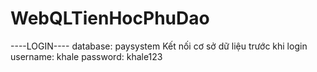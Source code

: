 # WebQLTienHocPhuDao
----LOGIN----
database: paysystem
Kết nối cơ sở dữ liệu trước khi login
username: khale
password: khale123
